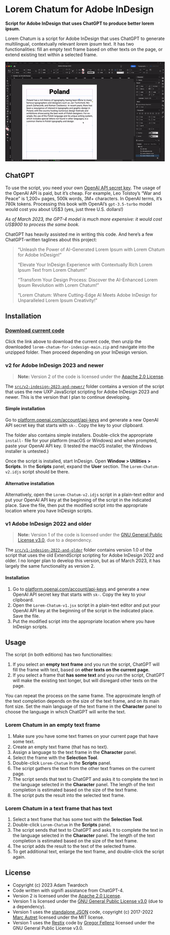 # Lorem Chatum for Adobe InDesign

**Script for Adobe InDesign that uses ChatGPT to produce better lorem ipsum.** 

Lorem Chatum is a script for Adobe InDesign that uses ChatGPT to generate multilingual, contextually relevant _lorem ipsum_ text. It has two functionalities: fill an empty text frame based on other texts on the page, or extend existing text within a selected frame. 

![Lorem Chatum for Adobe InDesign](./documentation/lorem-chatum.gif)

## ChatGPT

To use the script, you need your own [OpenAI API secret key](https://platform.openai.com/account/api-keys). The usage of the OpenAI API is paid, but it’s cheap. For example, Leo Tolstoy’s “War and Peace” is 1,200+ pages, 500k words, 3M+ characters. In OpenAI terms, it’s 780k tokens. Processing this book with OpenAI’s `gpt-3.5-turbo` model would cost you about US$3 (yes, just three U.S. dollars!) 

_As of March 2023, the GPT-4 model is much more expensive: it would cost US$900 to process the same book._

ChatGPT has heavily assisted me in writing this code. And here’s a few ChatGPT-written taglines about this project: 

> “Unleash the Power of AI-Generated Lorem Ipsum with Lorem Chatum for Adobe InDesign!”
> 
> “Elevate Your InDesign Experience with Contextually Rich Lorem Ipsum Text from Lorem Chatum!”
> 
> “Transform Your Design Process: Discover the AI-Enhanced Lorem Ipsum Revolution with Lorem Chatum!”
> 
> “Lorem Chatum: Where Cutting-Edge AI Meets Adobe InDesign for Unparalleled Lorem Ipsum Creativity!”

## Installation

### [Download current code](https://github.com/twardoch/lorem-chatum-for-indesign/archive/refs/heads/main.zip)

Click the link above to download the current code, then unzip the downloaded `lorem-chatum-for-indesign-main.zip` and navigate into the unzipped folder. Then proceed depending on your InDesign version. 

### v2 for Adobe InDesign 2023 and newer 

> **Note:** Version 2 of the code is licensed under the [Apache 2.0 License](src/v2-indesign-2023-and-newer/LICENSE.txt).

The [`src/v2-indesign-2023-and-newer/`](src/v2-indesign-2023-and-newer/) folder contains a version of the script that uses the new UXP JavaScript scripting for Adobe InDesign 2023 and newer. This is the version that I plan to continue developing. 

#### Simple installation 

Go to [platform.openai.com/account/api-keys](https://platform.openai.com/account/api-keys) and generate a new OpenAI API secret key that starts with `sk-`. Copy the key to your clipboard. 

The folder also contains simple installers. Double-click the appropriate `install-` file for your platform (macOS or Windows) and when prompted, paste your OpenAI API key. (I tested the macOS installer, the Windows installer is untested.)

Once the script is installed, start InDesign. Open **Window > Utilities > Scripts**. In the **Scripts** panel, expand the **User** section. The `Lorem-Chatum-v2.idjs` script should be there. 

#### Alternative installation 

Alternatively, open the `Lorem-Chatum-v2.idjs` script in a plain-text editor and put your OpenAI API key at the beginning of the script in the indicated place. Save the file, then put the modified script into the appropriate location where you have InDesign scripts.

### v1 Adobe InDesign 2022 and older

> **Note:** Version 1 of the code is licensed under the [GNU General Public License v3.0](src/v1-indesign-2022-and-older/LICENSE.txt), due to a dependency.

The [`src/v1-indesign-2022-and-older`](src/v1-indesign-2022-and-older) folder contains version 1.0 of the script that uses the old ExtendScript scripting for Adobe InDesign 2022 and older. I no longer plan to develop this version, but as of March 2023, it has largely the same functionality as version 2. 

#### Installation 

1. Go to [platform.openai.com/account/api-keys](https://platform.openai.com/account/api-keys) and generate a new OpenAI API secret key that starts with `sk-`. Copy the key to your clipboard. 
2. Open the `Lorem-Chatum-v1.jsx` script in a plain-text editor and put your OpenAI API key at the beginning of the script in the indicated place. Save the file. 
3. Put the modified script into the appropriate location where you have InDesign scripts.

## Usage

The script (in both editions) has two functionalities: 

1. If you select an **empty text frame** and you run the script, ChatGPT will fill the frame with text, based on **other texts on the current page**. 
2. If you select a frame that **has some text** and you run the script, ChatGPT will make the existing text longer, but will disregard other texts on the page. 

You can repeat the process on the same frame. The approximate length of the text completion depends on the size of the text frame, and on its main font size. Set the main language of the text frame in the **Character** panel to choose the language in which ChatGPT will write the text. 

### Lorem Chatum in an empty text frame

1. Make sure you have some text frames on your current page that have some text. 
2. Create an empty text frame (that has no text). 
3. Assign a language to the text frame in the **Character** panel. 
4. Select the frame with the **Selection Tool**. 
5. Double-click `Lorem-Chatum` in the **Scripts** panel. 
6. The script gathers the text from the other text frames on the current page. 
7. The script sends that text to ChatGPT and asks it to complete the text in the language selected in the **Character** panel. The length of the text completion is estimated based on the size of the text frame. 
8. The script puts the result into the selected text frame. 

### Lorem Chatum in a text frame that has text

1. Select a text frame that has some text with the **Selection Tool**.
2. Double-click `Lorem-Chatum` in the **Scripts** panel. 
3. The script sends that text to ChatGPT and asks it to complete the text in the language selected in the **Character** panel. The length of the text completion is estimated based on the size of the text frame. 
4. The script adds the result to the text of the selected frame. 
5. To get additional text, enlarge the text frame, and double-click the script again. 

## License

- Copyright (c) 2023 Adam Twardoch
- Code written with signifi assistance from ChatGPT-4.
- Version 2 is licensed under the [Apache 2.0 License](src/v2-indesign-2023-and-newer/LICENSE.txt).
- Version 1 is licensed under the [GNU General Public License v3.0](src/v1-indesign-2022-and-older/LICENSE.txt) (due to a dependency).
- Version 1 uses the [standalone JSON](https://github.com/indiscripts/extendscript/tree/master/JSON) code, copyright (c) 2017-2022 [Marc Autret](https://indiscripts.com/) licensed under the MIT license.
- Version 1 uses the [Restix](https://github.com/grefel/restix/blob/master/restix.jsx) code by [Gregor Fellenz](http://www.publishingx.de) licensed under the GNU General Public License v3.0.

